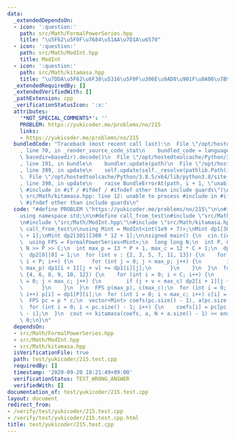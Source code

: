 ```yaml
---
data:
  _extendedDependsOn:
  - icon: ':question:'
    path: src/Math/FormalPowerSeries.hpp
    title: "\u5F62\u5F0F\u7684\u51AA\u7D1A\u6570"
  - icon: ':question:'
    path: src/Math/ModInt.hpp
    title: ModInt
  - icon: ':question:'
    path: src/Math/kitamasa.hpp
    title: "\u7DDA\u5F62\u6F38\u5316\u5F0F\u306E\u9AD8\u901F\u8A08\u7B97"
  _extendedRequiredBy: []
  _extendedVerifiedWith: []
  _pathExtension: cpp
  _verificationStatusIcon: ':x:'
  attributes:
    '*NOT_SPECIAL_COMMENTS*': ''
    PROBLEM: https://yukicoder.me/problems/no/215
    links:
    - https://yukicoder.me/problems/no/215
  bundledCode: "Traceback (most recent call last):\n  File \"/opt/hostedtoolcache/Python/3.8.5/x64/lib/python3.8/site-packages/onlinejudge_verify/documentation/build.py\"\
    , line 70, in _render_source_code_stat\n    bundled_code = language.bundle(stat.path,\
    \ basedir=basedir).decode()\n  File \"/opt/hostedtoolcache/Python/3.8.5/x64/lib/python3.8/site-packages/onlinejudge_verify/languages/cplusplus.py\"\
    , line 191, in bundle\n    bundler.update(path)\n  File \"/opt/hostedtoolcache/Python/3.8.5/x64/lib/python3.8/site-packages/onlinejudge_verify/languages/cplusplus_bundle.py\"\
    , line 399, in update\n    self.update(self._resolve(pathlib.Path(included), included_from=path))\n\
    \  File \"/opt/hostedtoolcache/Python/3.8.5/x64/lib/python3.8/site-packages/onlinejudge_verify/languages/cplusplus_bundle.py\"\
    , line 398, in update\n    raise BundleErrorAt(path, i + 1, \"unable to process\
    \ #include in #if / #ifdef / #ifndef other than include guards\")\nonlinejudge_verify.languages.cplusplus_bundle.BundleErrorAt:\
    \ src/Math/kitamasa.hpp: line 12: unable to process #include in #if / #ifdef /\
    \ #ifndef other than include guards\n"
  code: "#define PROBLEM \"https://yukicoder.me/problems/no/215\"\n\n#include <bits/stdc++.h>\n\
    using namespace std;\n\n#define call_from_test\n#include \"src/Math/FormalPowerSeries.hpp\"\
    \n#include \"src/Math/ModInt.hpp\"\n#include \"src/Math/kitamasa.hpp\"\n#undef\
    \ call_from_test\n\nusing Mint = ModInt<int(1e9 + 7)>;\nMint dp1[301][300 * 13\
    \ + 1];\nMint dp2[301][300 * 12 + 1];\n\nsigned main() {\n  cin.tie(0);\n  ios::sync_with_stdio(false);\n\
    \  using FPS = FormalPowerSeries<Mint>;\n  long long N;\n  int P, C;\n  cin >>\
    \ N >> P >> C;\n  int max_p = 13 * P + 1, max_c = 12 * C + 1;\n  dp1[0][0] = 1;\n\
    \  dp2[0][0] = 1;\n  for (int v : {2, 3, 5, 7, 11, 13}) {\n    for (int i = 0;\
    \ i < P; i++) {\n      for (int j = 0; j < max_p; j++) {\n        if (j + v <\
    \ max_p) dp1[i + 1][j + v] += dp1[i][j];\n      }\n    }\n  }\n  for (int v :\
    \ {4, 6, 8, 9, 10, 12}) {\n    for (int i = 0; i < C; i++) {\n      for (int j\
    \ = 0; j < max_c; j++) {\n        if (j + v < max_c) dp2[i + 1][j + v] += dp2[i][j];\n\
    \      }\n    }\n  }\n  FPS p(max_p), c(max_c);\n  for (int i = 0; i < max_p;\
    \ i++) p[i] = dp1[P][i];\n  for (int i = 0; i < max_c; i++) c[i] = dp2[C][i];\n\
    \  FPS pc = p * c;\n  vector<Mint> coefs(pc.size() - 1), a(pc.size() - 1, 1);\n\
    \  for (int i = 0; i < pc.size() - 1; i++) {\n    coefs[i] = pc[pc.size() - 1\
    \ - i];\n  }\n  cout << kitamasa(coefs, a, N + a.size() - 1) << endl;\n  return\
    \ 0;\n}\n"
  dependsOn:
  - src/Math/FormalPowerSeries.hpp
  - src/Math/ModInt.hpp
  - src/Math/kitamasa.hpp
  isVerificationFile: true
  path: test/yukicoder/215.test.cpp
  requiredBy: []
  timestamp: '2020-09-20 18:21:49+09:00'
  verificationStatus: TEST_WRONG_ANSWER
  verifiedWith: []
documentation_of: test/yukicoder/215.test.cpp
layout: document
redirect_from:
- /verify/test/yukicoder/215.test.cpp
- /verify/test/yukicoder/215.test.cpp.html
title: test/yukicoder/215.test.cpp
---
```

